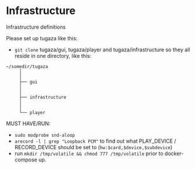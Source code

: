 # Infrastructure
Infrastructure definitions

Please set up tugaza like this:
* `git clone` tugaza/gui, tugaza/player and tugaza/infrastructure so they all reside in one directory, like this:

```
~/somedir/tugaza
     │
     │
     ├── gui
     │
     │
     ├── infrastructure
     │
     │
     └── player
``` 

MUST HAVE/RUN:

* `sudo modprobe snd-aloop`
* `arecord -l | grep "Loopback PCM"` to find out what PLAY_DEVICE / RECORD_DEVICE should be set to (`hw:$card,$device,$subdevice`)
* run `mkdir /tmp/volatile && chmod 777 /tmp/volatile` prior to docker-compose up.